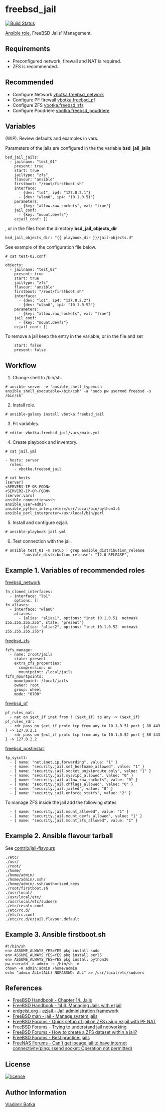 freebsd_jail
============

[![Build Status](https://travis-ci.org/vbotka/ansible-freebsd-jail.svg?branch=master)](https://travis-ci.org/vbotka/ansible-freebsd-jail)

[Ansible role.](https://galaxy.ansible.com/vbotka/freebsd_jail/) FreeBSD Jails' Management.


Requirements
------------

- Preconfigured network, firewall and NAT is required.
- ZFS is recommended.


Recommended
-----------

- Configure Network [vbotka.freebsd_network](https://galaxy.ansible.com/vbotka/freebsd_network/)
- Configure PF firewall [vbotka.freebsd_pf](https://galaxy.ansible.com/vbotka/freebsd_pf)
- Configure ZFS [vbotka.freebsd_zfs](https://galaxy.ansible.com/vbotka/freebsd_zfs/)
- Configure Poudriere [vbotka.freebsd_poudriere](https://galaxy.ansible.com/vbotka/freebsd_poudriere/)


Variables
---------

(WIP). Review defaults and examples in vars.

Parameters of the jails are configured in the the variable
**bsd_jail_jails**

```
bsd_jail_jails:
  - jailname: "test_01"
    present: true
    start: true
    jailtype: "zfs"
    flavour: "ansible"
    firstboot: "/root/firstboot.sh"
    interface:
      - {dev: "lo1", ip4: "127.0.2.1"}
      - {dev: "wlan0", ip4: "10.1.0.51"}
    parameters:
      - {key: "allow.raw_sockets", val: "true"}
    jail_conf:
      - {key: "mount.devfs"}
    ezjail_conf: []
```

, or in the files from the directory **bsd_jail_objects_dir**

```
bsd_jail_objects_dir: "{{ playbook_dir }}/jail-objects.d"
```

See example of the configuration file below.

```
# cat test-02.conf
---
objects:
  - jailname: "test_02"
    present: true
    start: true
    jailtype: "zfs"
    flavour: "ansible"
    firstboot: "/root/firstboot.sh"
    interface:
      - {dev: "lo1", ip4: "127.0.2.2"}
      - {dev: "wlan0", ip4: "10.1.0.52"}
    parameters:
      - {key: "allow.raw_sockets", val: "true"}
    jail_conf:
      - {key: "mount.devfs"}
    ezjail_conf: []
```

To remove a jail keep the entry in the variable, or in the file and set

```
    start: false
    present: false
```


Workflow
--------

1) Change shell to /bin/sh.

```
# ansible server -e 'ansible_shell_type=csh ansible_shell_executable=/bin/csh' -a 'sudo pw usermod freebsd -s /bin/sh'
```

2) Install role.

```
# ansible-galaxy install vbotka.freebsd_jail
```

3) Fit variables.

```
# editor vbotka.freebsd_jail/vars/main.yml
```

4) Create playbook and inventory.

```
# cat jail.yml

- hosts: server
  roles:
    - vbotka.freebsd_jail
```

```
# cat hosts
[server]
<SERVER1-IP-OR-FQDN>
<SERVER2-IP-OR-FQDN>
[server:vars]
ansible_connection=ssh
ansible_user=admin
ansible_python_interpreter=/usr/local/bin/python3.6
ansible_perl_interpreter=/usr/local/bin/perl
```

5) Install and configure ezjail.

```
# ansible-playbook jail.yml
```

6) Test connection with the jail.
```
# ansible test_01 -m setup | grep ansible_distribution_release
        "ansible_distribution_release": "12.0-RELEASE",
```

Example 1. Variables of recommended roles
-----------------------------------------

[freebsd_network](https://galaxy.ansible.com/vbotka/freebsd_network)

```
fn_cloned_interfaces:
  - interface: "lo1"
    options: []
fn_aliases:
  - interface: "wlan0"
    aliases:
      - {alias: "alias1", options: "inet 10.1.0.51  netmask 255.255.255.255", state: "present"}
      - {alias: "alias2", options: "inet 10.1.0.52  netmask 255.255.255.255"}
```

[freebsd_zfs](https://galaxy.ansible.com/vbotka/freebsd_zfs)

```
fzfs_manage:
  - name: zroot/jails
    state: present
    extra_zfs_properties:
      compression: on
      mountpoint: /local/jails
fzfs_mountpoints:
  - mountpoint: /local/jails
    owner: root
    group: wheel
    mode: "0700"
```

[freebsd_pf](https://galaxy.ansible.com/vbotka/freebsd_pf)

```
pf_rules_nat:
  - nat on $ext_if inet from ! ($ext_if) to any -> ($ext_if)
pf_rules_rdr:
  - rdr pass on $ext_if proto tcp from any to 10.1.0.51 port { 80 443 } -> 127.0.2.1
  - rdr pass on $ext_if proto tcp from any to 10.1.0.52 port { 80 443 } -> 127.0.2.2
```

[freebsd_postinstall](https://galaxy.ansible.com/vbotka/freebsd_postinstall)

```
fp_sysctl:
  - { name: "net.inet.ip.forwarding", value: "1" }
  - { name: "security.jail.set_hostname_allowed", value: "1" }
  - { name: "security.jail.socket_unixiproute_only", value: "1" }
  - { name: "security.jail.sysvipc_allowed", value: "0" }
  - { name: "security.jail.allow_raw_sockets", value: "0" }
  - { name: "security.jail.chflags_allowed", value: "0" }
  - { name: "security.jail.jailed", value: "0" }
  - { name: "security.jail.enforce_statfs", value: "2" }
```

To manage ZFS inside the jail add the following states

```
  - { name: "security.jail.mount_allowed", value: "1" }
  - { name: "security.jail.mount_devfs_allowed", value: "1" }
  - { name: "security.jail.mount_zfs_allowed", value: "1" }
```

Example 2. Ansible flavour tarball
----------------------------------
See [contrib/jail-flavours](https://github.com/vbotka/ansible-freebsd-jail/tree/master/contrib/jail-flavours)

```
./etc/
./usr/
./root/
./home/
./home/admin/
./home/admin/.ssh/
./home/admin/.ssh/authorized_keys
./root/firstboot.sh
./usr/local/
./usr/local/etc/
./usr/local/etc/sudoers
./etc/resolv.conf
./etc/rc.d/
./etc/rc.conf
./etc/rc.d/ezjail.flavour.default
```

Example 3. Ansible firstboot.sh
-------------------------------
```
#!/bin/sh
env ASSUME_ALWAYS_YES=YES pkg install sudo
env ASSUME_ALWAYS_YES=YES pkg install perl5
env ASSUME_ALWAYS_YES=YES pkg install python36
pw useradd -n admin -s /bin/sh -m
chown -R admin:admin /home/admin
echo "admin ALL=(ALL) NOPASSWD: ALL" >> /usr/local/etc/sudoers
```

References
----------

- [FreeBSD Handbook - Chapter 14. Jails](https://www.freebsd.org/doc/handbook/jails.html)
- [FreeBSD Handbook - 14.6. Managing Jails with ezjail](https://www.freebsd.org/doc/handbook/jails-ezjail.html)
- [erdgeist.org - ezjail - Jail administration framework](http://erdgeist.org/arts/software/ezjail/)
- [FreeBSD man - jail - Manage system jails](https://www.freebsd.org/cgi/man.cgi?jail(8))
- [FreeBSD Forums - Quick setup of jail on ZFS using ezjail with PF NAT](https://forums.freebsd.org/threads/howto-quick-setup-of-jail-on-zfs-using-ezjail-with-pf-nat.30063/)
- [FreeBSD Forums - Trying to understand jail networking](https://forums.freebsd.org/threads/trying-to-understand-jail-networking.54046/)
- [FreeBSD Forums - How to create a ZFS dataset within a jail?](https://forums.freebsd.org/threads/how-to-create-a-zfs-dataset-within-a-jail.62198/)
- [FreeBSD Forums - Best practice: jails](https://forums.freebsd.org/threads/best-practice-jails.44596/)
- [FreeNAS Forums - Can't get iocage jail to have internet connectivity(ping: ssend socket: Operation not permitted)](https://forums.freenas.org/index.php?threads/cant-get-iocage-jail-to-have-internet-connectivity.62905/)

License
-------

[![license](https://img.shields.io/badge/license-BSD-red.svg)](https://www.freebsd.org/doc/en/articles/bsdl-gpl/article.html)


Author Information
------------------

[Vladimir Botka](https://botka.link)
